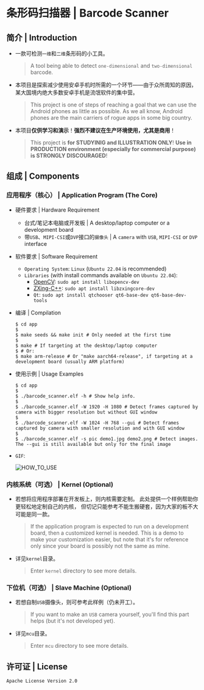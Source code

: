 # 条形码扫描器 | Barcode Scanner

## 简介 | Introduction

* 一款可检测`一维`和`二维`条形码的小工具。
    > A tool being able to detect `one-dimensional` and `two-dimensional` barcode.

* 本项目是探索减少使用安卓手机时所需的一个环节——由于众所周知的原因，
某大国境内绝大多数安卓手机是流氓软件的集中营。
    > This project is one of steps of reaching a goal that
    we can use the Android phones as little as possible. As we all know,
    Android phones are the main carriers of rogue apps in some big country.

* 本项目**仅供学习和演示**！**强烈不建议在生产环境使用，尤其是商用**！
    > This project is **for STUDYINIG and ILLUSTRATION ONLY**!
    **Use in PRODUCTION environment (especially for commercial purpose) is STRONGLY DISCOURAGED**!

## 组成 | Components

### 应用程序（核心） | Application Program (The Core)

* 硬件要求 | Hardware Requirement
    * 台式/笔记本电脑或开发板 | A desktop/laptop computer or a development board
    * 带`USB`、`MIPI-CSI`或`DVP`接口的`摄像头` | A `camera` with `USB`, `MIPI-CSI` or `DVP` interface

* 软件要求 | Software Requirement
    * `Operating System`: `Linux` (`Ubuntu 22.04` is recommended)
    * `Libraries` (with install commands available on `Ubuntu 22.04`):
        * [OpenCV](https://github.com/opencv/opencv.git): `sudo apt install libopencv-dev`
        * [ZXing-C++](https://github.com/zxing-cpp/zxing-cpp.git): `sudo apt install libzxingcore-dev`
        * `Qt`: `sudo apt install qtchooser qt6-base-dev qt6-base-dev-tools`

* 编译 | Compilation
    ````
    $ cd app
    $
    $ make seeds && make init # Only needed at the first time
    $
    $ make # If targeting at the desktop/laptop computer
    $ # Or:
    $ make arm-release # Or "make aarch64-release", if targeting at a development board (usually ARM platform)
    ````

* 使用示例 | Usage Examples
    ````
    $ cd app
    $
    $ ./barcode_scanner.elf -h # Show help info.
    $
    $ ./barcode_scanner.elf -W 1920 -H 1080 # Detect frames captured by camera with bigger resolution but without GUI window
    $
    $ ./barcode_scanner.elf -W 1024 -H 768 --gui # Detect frames captured by camera with smaller resolution and with GUI window
    $
    $ ./barcode_scanner.elf -s pic demo1.jpg demo2.png # Detect images. The --gui is still available but only for the final image
    ````

* `GIF`:

    ![HOW_TO_USE](HOW_TO_USE.gif)

### 内核系统（可选） | Kernel (Optional)

* 若想将应用程序部署在开发板上，则内核需要定制。
此处提供一个样例帮助你更轻松地定制自己的内核，
但切记只能参考不能生搬硬套，因为大家的板不大可能是同一款。
    > If the application program is expected to run on a development board,
    then a customized kernel is needed.
    This is a demo to make your customization easier, but note that
    it's for reference only since your board is possibly not the same as mine.

* 详见`kernel`目录。
    > Enter `kernel` directory to see more details.

### 下位机（可选） | Slave Machine (Optional)

* 若想自制`USB`摄像头，则可参考此样例（仍未开工）。
    > If you want to make an `USB` camera yourself,
    you'll find this part helps (but it's not developed yet).

* 详见`mcu`目录。
    > Enter `mcu` directory to see more details.

## 许可证 | License

`Apache License Version 2.0`

